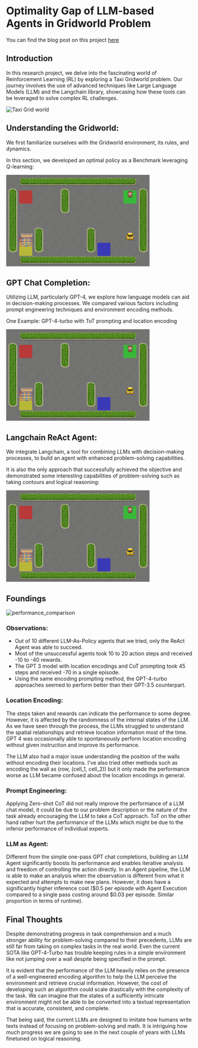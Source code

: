 # Optimality Gap of LLM-based Agents in Gridworld Problem

You can find the blog post on this project [here](https://medium.com/@yumo-bai/the-era-of-artificial-intelligence-6188bc09a14c)

## Introduction
In this research project, we delve into the fascinating world of Reinforcement Learning (RL) by exploring a Taxi Gridworld problem. Our journey involves the use of advanced techniques like Large Language Models (LLM) and the Langchain library, showcasing how these tools can be leveraged to solve complex RL challenges.

![Taxi Grid world](https://gymnasium.farama.org/_images/taxi.gif)

## Understanding the Gridworld: 
We first familiarize ourselves with the Gridworld environment, its rules, and dynamics.

In this section, we developed an optimal policy as a Benchmark leveraging Q-learning:

![Optimal Episode](https://github.com/XO-Appleton/RL-LLM-Optimality-Research/blob/main/outputs/optimal_episode.gif?raw=true)

## GPT Chat Completion: 
Utilizing LLM, particularly GPT-4, we explore how language models can aid in decision-making processes. We compared various
factors including prompt engineering techniques and environment encoding methods.

One Example: GPT-4-turbo with ToT prompting and location encoding

![GPT-4-turbo with ToT prompting and location encoding](https://github.com/XO-Appleton/RL-LLM-Optimality-Research/blob/main/outputs/gpt_4_tot_location_encoded.gif?raw=true)

## Langchain ReAct Agent: 
We integrate Langchain, a tool for combining LLMs with decision-making processes, to build an agent with enhanced problem-solving capabilities.

It is also the only approach that successfully achieved the objective and demonstrated some interesting capabilities of problem-solving such as taking contours and logical reasoning:

![GPT-4-turbo ReAct Agent](https://github.com/XO-Appleton/RL-LLM-Optimality-Research/blob/main/outputs/gpt_4_ReAcT_Agent.gif?raw=true)

## Foundings

![performance_comparison](https://github.com/XO-Appleton/RL-LLM-Optimality-Research/assets/41369365/15a521f5-b337-47e2-b99c-f1156520a2e3)

### Observations:
- Out of 10 different LLM-As-Policy agents that we tried, only the ReAct Agent was able to succeed.
- Most of the unsuccessful agents took 10 to 20 action steps and received -10 to -40 rewards.
- The GPT 3 model with location encodings and CoT prompting took 45 steps and received -70 in a single episode.
- Using the same encoding prompting method, the GPT-4-turbo approaches seemed to perform better than their GPT-3.5 counterpart.

### Location Encoding:
The steps taken and rewards can indicate the performance to some degree. However, it is affected by the randomness of the internal states of the LLM. As we have seen through the process, the LLMs struggled to understand the spatial relationships and retrieve location information most of the time. GPT 4 was occasionally able to spontaneously perform location encoding without given instruction and improve its performance.

The LLM also had a major issue understanding the position of the walls without encoding their locations. I've also tried other methods such as encoding the wall as (row, (cell_1, cell_2)) but it only made the performance worse as LLM became confused about the location encodings in general.
### Prompt Engineering:
Applying Zero-shot CoT did not really improve the performance of a LLM chat model, it could be due to our problem description or the nature of the task already encouraging the LLM to take a CoT approach. ToT on the other hand rather hurt the performance of the LLMs which might be due to the inferior performance of individual experts.
### LLM as Agent:
Different from the simple one-pass GPT chat completions, building an LLM Agent significantly boosts its performance and enables iterative analysis and freedom of controlling the action directly. In an Agent pipeline, the LLM is able to make an analysis when the observation is different from what it expected and attempts to make new plans. However, it does have a significantly higher inference cost ($0.5 per episode with Agent Execution compared to a single pass costing around $0.03 per episode. Similar proportion in terms of runtime).

## Final Thoughts
Despite demonstrating progress in task comprehension and a much stronger ability for problem-solving compared to their precedents, LLMs are still far from taking on complex tasks in the real world. Even the current SOTA like GPT-4-Turbo has trouble keeping rules in a simple environment like not jumping over a wall despite being specified in the prompt.

It is evident that the performance of the LLM heavily relies on the presence of a well-engineered encoding algorithm to help the LLM perceive the environment and retrieve crucial information. However, the cost of developing such an algorithm could scale drastically with the complexity of the task. We can imagine that the states of a sufficiently intricate environment might not be able to be converted into a textual representation that is accurate, consistent, and complete.

That being said, the current LLMs are designed to imitate how humans write texts instead of focusing on problem-solving and math. It is intriguing how much progress we are going to see in the next couple of years with LLMs finetuned on logical reasoning.
